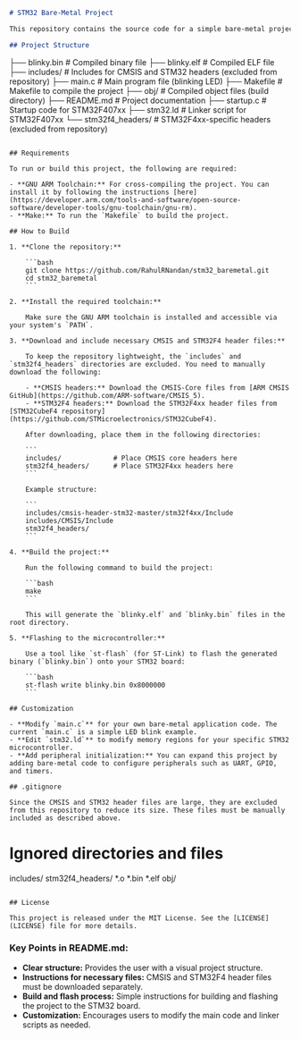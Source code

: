 ```markdown
# STM32 Bare-Metal Project

This repository contains the source code for a simple bare-metal project running on an STM32 microcontroller (STM32F407xx). The project includes basic configurations such as linker scripts, startup files, and the blink LED example. This project does not use any high-level frameworks like HAL or SPL.

## Project Structure

```
├── blinky.bin               # Compiled binary file
├── blinky.elf               # Compiled ELF file
├── includes/                # Includes for CMSIS and STM32 headers (excluded from repository)
├── main.c                   # Main program file (blinking LED)
├── Makefile                 # Makefile to compile the project
├── obj/                     # Compiled object files (build directory)
├── README.md                # Project documentation
├── startup.c                # Startup code for STM32F407xx
├── stm32.ld                 # Linker script for STM32F407xx
└── stm32f4_headers/         # STM32F4xx-specific headers (excluded from repository)
```

## Requirements

To run or build this project, the following are required:

- **GNU ARM Toolchain:** For cross-compiling the project. You can install it by following the instructions [here](https://developer.arm.com/tools-and-software/open-source-software/developer-tools/gnu-toolchain/gnu-rm).
- **Make:** To run the `Makefile` to build the project.

## How to Build

1. **Clone the repository:**

    ```bash
    git clone https://github.com/RahulRNandan/stm32_baremetal.git
    cd stm32_baremetal
    ```

2. **Install the required toolchain:**

    Make sure the GNU ARM toolchain is installed and accessible via your system's `PATH`.

3. **Download and include necessary CMSIS and STM32F4 header files:**

    To keep the repository lightweight, the `includes` and `stm32f4_headers` directories are excluded. You need to manually download the following:

    - **CMSIS headers:** Download the CMSIS-Core files from [ARM CMSIS GitHub](https://github.com/ARM-software/CMSIS_5).
    - **STM32F4 headers:** Download the STM32F4xx header files from [STM32CubeF4 repository](https://github.com/STMicroelectronics/STM32CubeF4).

    After downloading, place them in the following directories:

    ```
    includes/             # Place CMSIS core headers here
    stm32f4_headers/      # Place STM32F4xx headers here
    ```

    Example structure:

    ```
    includes/cmsis-header-stm32-master/stm32f4xx/Include
    includes/CMSIS/Include
    stm32f4_headers/
    ```

4. **Build the project:**

    Run the following command to build the project:

    ```bash
    make
    ```

    This will generate the `blinky.elf` and `blinky.bin` files in the root directory.

5. **Flashing to the microcontroller:**

    Use a tool like `st-flash` (for ST-Link) to flash the generated binary (`blinky.bin`) onto your STM32 board:

    ```bash
    st-flash write blinky.bin 0x8000000
    ```

## Customization

- **Modify `main.c`** for your own bare-metal application code. The current `main.c` is a simple LED blink example.
- **Edit `stm32.ld`** to modify memory regions for your specific STM32 microcontroller.
- **Add peripheral initialization:** You can expand this project by adding bare-metal code to configure peripherals such as UART, GPIO, and timers.

## .gitignore

Since the CMSIS and STM32 header files are large, they are excluded from this repository to reduce its size. These files must be manually included as described above.

```
# Ignored directories and files
includes/
stm32f4_headers/
*.o
*.bin
*.elf
obj/
```

## License

This project is released under the MIT License. See the [LICENSE](LICENSE) file for more details.

```

### Key Points in README.md:
- **Clear structure:** Provides the user with a visual project structure.
- **Instructions for necessary files:** CMSIS and STM32F4 header files must be downloaded separately.
- **Build and flash process:** Simple instructions for building and flashing the project to the STM32 board.
- **Customization:** Encourages users to modify the main code and linker scripts as needed.
